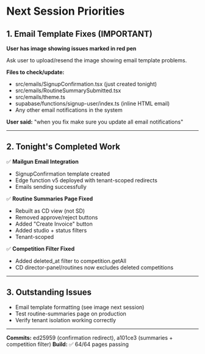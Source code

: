 # Next Session Priorities

## 1. Email Template Fixes (IMPORTANT)

**User has image showing issues marked in red pen**

Ask user to upload/resend the image showing email template problems.

**Files to check/update:**
- src/emails/SignupConfirmation.tsx (just created tonight)
- src/emails/RoutineSummarySubmitted.tsx
- src/emails/theme.ts
- supabase/functions/signup-user/index.ts (inline HTML email)
- Any other email notifications in the system

**User said:** "when you fix make sure you update all email notifications"

---

## 2. Tonight's Completed Work

✅ **Mailgun Email Integration**
- SignupConfirmation template created
- Edge function v5 deployed with tenant-scoped redirects
- Emails sending successfully

✅ **Routine Summaries Page Fixed** 
- Rebuilt as CD view (not SD)
- Removed approve/reject buttons
- Added "Create Invoice" button
- Added studio + status filters
- Tenant-scoped

✅ **Competition Filter Fixed**
- Added deleted_at filter to competition.getAll
- CD director-panel/routines now excludes deleted competitions

---

## 3. Outstanding Issues

- Email template formatting (see image next session)
- Test routine-summaries page on production
- Verify tenant isolation working correctly

---

**Commits:** ed25959 (confirmation redirect), a101ce3 (summaries + competition filter)
**Build:** ✅ 64/64 pages passing
